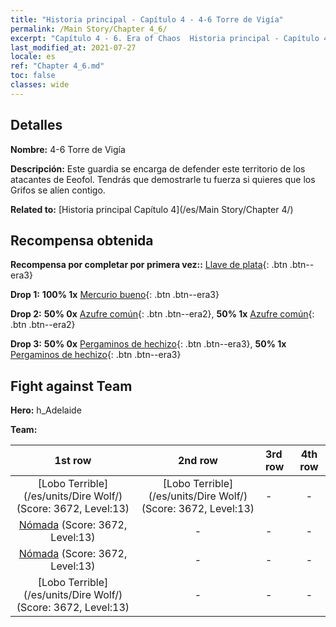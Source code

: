 ```yaml
---
title: "Historia principal - Capítulo 4 - 4-6 Torre de Vigía"
permalink: /Main Story/Chapter 4_6/
excerpt: "Capítulo 4 - 6. Era of Chaos  Historia principal - Capítulo 4_6. 4-6 Torre de Vigía"
last_modified_at: 2021-07-27
locale: es
ref: "Chapter 4_6.md"
toc: false
classes: wide
---
```


## Detalles

 **Nombre:** 4-6 Torre de Vigía

 **Descripción:** Este guardia se encarga de defender este territorio de los atacantes de Eeofol. Tendrás que demostrarle tu fuerza si quieres que los Grifos se alíen contigo.

 **Related to:** [Historia principal Capítulo 4](/es/Main Story/Chapter 4/)

## Recompensa obtenida

 **Recompensa por completar por primera vez::** [Llave de plata](/ItemsES/con_693/){: .btn .btn--era3}

 **Drop 1:** **100% 1x** [Mercurio bueno](/ItemsES/mat_14/){: .btn .btn--era3}

 **Drop 2:** **50% 0x** [Azufre común](/ItemsES/mat_9/){: .btn .btn--era2}, **50% 1x** [Azufre común](/ItemsES/mat_9/){: .btn .btn--era2}

 **Drop 3:** **50% 0x** [Pergaminos de hechizo](/ItemsES/con_694/){: .btn .btn--era3}, **50% 1x** [Pergaminos de hechizo](/ItemsES/con_694/){: .btn .btn--era3}


## Fight against Team
 **Hero:** h_Adelaide

 **Team:**


  | 1st row | 2nd row | 3rd row | 4th row |
  |:----:|:----:|:----|:----:|
  | [Lobo Terrible](/es/units/Dire Wolf/) (Score: 3672, Level:13)  | [Lobo Terrible](/es/units/Dire Wolf/) (Score: 3672, Level:13)  | - | - |
  | [Nómada](/es/units/Nomad/) (Score: 3672, Level:13)  | - | - | - |
  | [Nómada](/es/units/Nomad/) (Score: 3672, Level:13)  | - | - | - |
  | [Lobo Terrible](/es/units/Dire Wolf/) (Score: 3672, Level:13)  | - | - | - |


